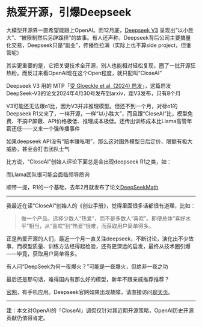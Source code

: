 # 热爱开源，引爆Deepseek

大模型开源界一直希望能跟上OpenAI。而12月底，[Deepseek V3](https://weibo.com/6083767801/P6WLliBG9 ) 呈现出“以小胜大”、“被限制然后另辟蹊径”的故事。有人还声称，Deepseek背后公司主要搞量化交易，Deepseek只是“副业”，传播性拉满（实际上也不算side project，但谁管呢）

其实更重要的是，它把关键技术全开源，别人也能相对轻松复现，圈了一批开源狂热粉。而反过来看OpenAI现在这个Open程度，就只配叫“CloseAI”

<BeautifulLogo />

<script setup>
    import BeautifulLogo from "../BeautifulLogo.vue";
    import TwitterEmbed from '/components/TwitterEmbed.vue';
</script>


Deepseek V3 用的 MTP「[受 Gloeckle et al. (2024) 启发][1]」，这篇启发DeepSeek-V3的论文2024年4月30号发布到arxiv，距V3发布，只有8个月

V3可能还无法跟o1比，因为V3并非推理模型。但还不到一个月，对标o1的Deepseek R1又来了，一样开源，一样“以小胜大”，而且跟“CloseAI”比，模型免费、不搞IP屏蔽、API价格极低、推理成本极低。还传出训练成本比Llama高管年薪还低——又来一个强传播事件

如果deepseek API没有“赔本赚吆喝”，那么这对国外模型日后定价、限额有极大威胁，甚至会打击团队士气

比方说，“CloseAI”创始人评论下面总是会出现deepseek R1之类，如：

<TwitterEmbed
    tweetContent='wtf is operator? DeepSeek deez nuts bro'
    username="zephylum (@zephylum)"
    userLink="https://twitter.com/zephylum/status/1883311759177753034?ref_src=twsrc%5Etfw"
    tweetDate="January 26, 2025"
/>

而Llama团队很可能会面临领导质询

顺带一提，R1的一个基础，去年2月就发布了论文[DeepSeekMath][2]

---

我最近在读“CloseAI”创始人的《创业手册》，觉得里面很多话都很有道理，比如：

> 做一个产品，选择少数人“热爱”，而不是多数人“喜欢”。即便总体“喜好水平”相当，从“喜欢”到“热爱”很难，而获取用户简单得多。

正是热爱开源的人们，最近一个月一直关注deepseek，不断讨论，演化出不少故事，而模型质量、训练方法经得起检验，还有更深远的启发，最终从技术圈引爆——毕竟，获取用户简单得多。

有人问“DeepSeek为何一夜爆火？”可能是一夜爆火，但绝非一夜之功

最后还是那句话，难得国内有那么好的模型，新年不跟亲戚推荐推荐？

[官网][3]，有手机应用。Deepseek官网如果出现故障，请直接访问[聊天页][4]。

---

**注**：本文对OpenAI的「CloseAI」调侃仅针对其近期开源策略，OpenAI历史开源贡献仍值得肯定。

[6]: https://weibo.com/6083767801/Pbn0lxqxw	"梗图开源"

[1]: http://t.cn/A63a78D8

[2]: https://arxiv.org/abs/2402.03300

[3]: https://www.deepseek.com/

[4]: https://chat.deepseek.com/

[5]: https://weibo.com/6083767801/PbmyUqPQF
